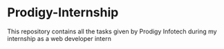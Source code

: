 # Prodigy-Internship
This repository contains all the tasks given by Prodigy Infotech during my internship as a web developer intern
